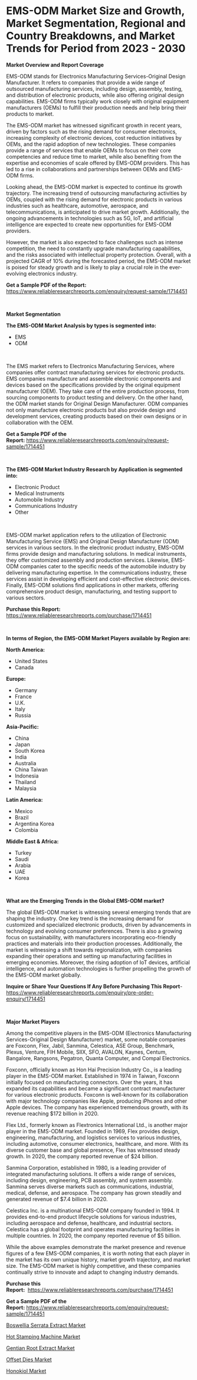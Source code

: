 <p><h1>EMS-ODM Market Size and Growth, Market Segmentation, Regional and Country Breakdowns, and Market Trends for Period from 2023 -  2030</h1></p><p><strong>Market Overview and Report Coverage</strong></p>
<p><p>EMS-ODM stands for Electronics Manufacturing Services-Original Design Manufacturer. It refers to companies that provide a wide range of outsourced manufacturing services, including design, assembly, testing, and distribution of electronic products, while also offering original design capabilities. EMS-ODM firms typically work closely with original equipment manufacturers (OEMs) to fulfill their production needs and help bring their products to market.</p><p>The EMS-ODM market has witnessed significant growth in recent years, driven by factors such as the rising demand for consumer electronics, increasing complexity of electronic devices, cost reduction initiatives by OEMs, and the rapid adoption of new technologies. These companies provide a range of services that enable OEMs to focus on their core competencies and reduce time to market, while also benefiting from the expertise and economies of scale offered by EMS-ODM providers. This has led to a rise in collaborations and partnerships between OEMs and EMS-ODM firms.</p><p>Looking ahead, the EMS-ODM market is expected to continue its growth trajectory. The increasing trend of outsourcing manufacturing activities by OEMs, coupled with the rising demand for electronic products in various industries such as healthcare, automotive, aerospace, and telecommunications, is anticipated to drive market growth. Additionally, the ongoing advancements in technologies such as 5G, IoT, and artificial intelligence are expected to create new opportunities for EMS-ODM providers.</p><p>However, the market is also expected to face challenges such as intense competition, the need to constantly upgrade manufacturing capabilities, and the risks associated with intellectual property protection. Overall, with a projected CAGR of 10% during the forecasted period, the EMS-ODM market is poised for steady growth and is likely to play a crucial role in the ever-evolving electronics industry.</p></p>
<p><strong>Get a Sample PDF of the Report:</strong> <a href="https://www.reliableresearchreports.com/enquiry/request-sample/1714451">https://www.reliableresearchreports.com/enquiry/request-sample/1714451</a></p>
<p>&nbsp;</p>
<p><strong>Market Segmentation</strong></p>
<p><strong>The EMS-ODM Market Analysis by types is segmented into:</strong></p>
<p><ul><li>EMS</li><li>ODM</li></ul></p>
<p>&nbsp;</p>
<p><p>The EMS market refers to Electronics Manufacturing Services, where companies offer contract manufacturing services for electronic products. EMS companies manufacture and assemble electronic components and devices based on the specifications provided by the original equipment manufacturer (OEM). They take care of the entire production process, from sourcing components to product testing and delivery. On the other hand, the ODM market stands for Original Design Manufacturer. ODM companies not only manufacture electronic products but also provide design and development services, creating products based on their own designs or in collaboration with the OEM.</p></p>
<p><strong>Get a Sample PDF of the Report:</strong>&nbsp;<a href="https://www.reliableresearchreports.com/enquiry/request-sample/1714451">https://www.reliableresearchreports.com/enquiry/request-sample/1714451</a></p>
<p>&nbsp;</p>
<p><strong>The EMS-ODM Market Industry Research by Application is segmented into:</strong></p>
<p><ul><li>Electronic Product</li><li>Medical Instruments</li><li>Automobile Industry</li><li>Communications Industry</li><li>Other</li></ul></p>
<p>&nbsp;</p>
<p><p>EMS-ODM market application refers to the utilization of Electronic Manufacturing Service (EMS) and Original Design Manufacturer (ODM) services in various sectors. In the electronic product industry, EMS-ODM firms provide design and manufacturing solutions. In medical instruments, they offer customized assembly and production services. Likewise, EMS-ODM companies cater to the specific needs of the automobile industry by delivering manufacturing expertise. In the communications industry, these services assist in developing efficient and cost-effective electronic devices. Finally, EMS-ODM solutions find applications in other markets, offering comprehensive product design, manufacturing, and testing support to various sectors.</p></p>
<p><strong>Purchase this Report:</strong>&nbsp; <a href="https://www.reliableresearchreports.com/purchase/1714451">https://www.reliableresearchreports.com/purchase/1714451</a></p>
<p>&nbsp;</p>
<p><strong>In terms of Region, the EMS-ODM Market Players available by Region are:</strong></p>
<p>
    <p> <strong> North America: </strong>
        <ul>
            <li>United States</li>
            <li>Canada</li>
        </ul>
        </p> 
    <p> <strong> Europe: </strong>
        <ul>
            <li>Germany</li>
            <li>France</li>
            <li>U.K.</li>
            <li>Italy</li>
            <li>Russia</li>
        </ul>
        </p> 
    <p> <strong> Asia-Pacific: </strong>
        <ul>
            <li>China</li>
            <li>Japan</li>
            <li>South Korea</li>
            <li>India</li>
            <li>Australia</li>
            <li>China Taiwan</li>
            <li>Indonesia</li>
            <li>Thailand</li>
            <li>Malaysia</li>
        </ul>
        </p> 
    <p> <strong> Latin America: </strong>
        <ul>
            <li>Mexico</li>
            <li>Brazil</li>
            <li>Argentina Korea</li>
            <li>Colombia</li>
        </ul>
        </p> 
    <p> <strong> Middle East & Africa: </strong>
        <ul>
            <li>Turkey</li>
            <li>Saudi</li>
            <li>Arabia</li>
            <li>UAE</li>
            <li>Korea</li>
        </ul>
    </p>
    </p>
<p>&nbsp;</p>
<p><strong>What are the Emerging Trends in the Global EMS-ODM market?</strong></p>
<p><p>The global EMS-ODM market is witnessing several emerging trends that are shaping the industry. One key trend is the increasing demand for customized and specialized electronic products, driven by advancements in technology and evolving consumer preferences. There is also a growing focus on sustainability, with manufacturers incorporating eco-friendly practices and materials into their production processes. Additionally, the market is witnessing a shift towards regionalization, with companies expanding their operations and setting up manufacturing facilities in emerging economies. Moreover, the rising adoption of IoT devices, artificial intelligence, and automation technologies is further propelling the growth of the EMS-ODM market globally.</p></p>
<p><strong>Inquire or Share Your Questions If Any Before Purchasing This Report</strong>- <a href="https://www.reliableresearchreports.com/enquiry/pre-order-enquiry/1714451">https://www.reliableresearchreports.com/enquiry/pre-order-enquiry/1714451</a></p>
<p>&nbsp;</p>
<p><strong>Major Market Players</strong></p>
<p><p>Among the competitive players in the EMS-ODM (Electronics Manufacturing Services-Original Design Manufacturer) market, some notable companies are Foxconn, Flex, Jabil, Sanmina, Celestica, ASE Group, Benchmark, Plexus, Venture, FIH Mobile, SIIX, SFO, AVALON, Kaynes, Centum, Bangalore, Rangsons, Pegatron, Quanta Computer, and Compal Electronics. </p><p>Foxconn, officially known as Hon Hai Precision Industry Co., is a leading player in the EMS-ODM market. Established in 1974 in Taiwan, Foxconn initially focused on manufacturing connectors. Over the years, it has expanded its capabilities and became a significant contract manufacturer for various electronic products. Foxconn is well-known for its collaboration with major technology companies like Apple, producing iPhones and other Apple devices. The company has experienced tremendous growth, with its revenue reaching $172 billion in 2020.</p><p>Flex Ltd., formerly known as Flextronics International Ltd., is another major player in the EMS-ODM market. Founded in 1969, Flex provides design, engineering, manufacturing, and logistics services to various industries, including automotive, consumer electronics, healthcare, and more. With its diverse customer base and global presence, Flex has witnessed steady growth. In 2020, the company reported revenue of $24 billion.</p><p>Sanmina Corporation, established in 1980, is a leading provider of integrated manufacturing solutions. It offers a wide range of services, including design, engineering, PCB assembly, and system assembly. Sanmina serves diverse markets such as communications, industrial, medical, defense, and aerospace. The company has grown steadily and generated revenue of $7.4 billion in 2020.</p><p>Celestica Inc. is a multinational EMS-ODM company founded in 1994. It provides end-to-end product lifecycle solutions for various industries, including aerospace and defense, healthcare, and industrial sectors. Celestica has a global footprint and operates manufacturing facilities in multiple countries. In 2020, the company reported revenue of $5 billion.</p><p>While the above examples demonstrate the market presence and revenue figures of a few EMS-ODM companies, it is worth noting that each player in the market has its own unique history, market growth trajectory, and market size. The EMS-ODM market is highly competitive, and these companies continually strive to innovate and adapt to changing industry demands.</p></p>
<p><strong>Purchase this Report:</strong>&nbsp;&nbsp;<a href="https://www.reliableresearchreports.com/purchase/1714451">https://www.reliableresearchreports.com/purchase/1714451</a></p>
<p></p>
<p><strong>Get a Sample PDF of the Report:</strong>&nbsp;<a href="https://www.reliableresearchreports.com/enquiry/request-sample/1714451">https://www.reliableresearchreports.com/enquiry/request-sample/1714451</a></p>
<p><p><a href="https://www.linkedin.com/pulse/boswellia-serrata-extract-market-insights-players-forecast-iolkf/">Boswellia Serrata Extract Market</a></p><p><a href="https://medium.com/@mahimohanrp23/hot-stamping-machine-market-size-cagr-trends-2024-2030-3849ed76bdd6">Hot Stamping Machine Market</a></p><p><a href="https://www.linkedin.com/pulse/gentian-root-extract-market-size-share-global-analysis-report-bz5ce/">Gentian Root Extract Market</a></p><p><a href="https://medium.com/@adityalohrp23/offset-dies-market-trends-and-market-analysis-forecasted-for-period-2023-2030-cbfb9b9d1edb">Offset Dies Market</a></p><p><a href="https://www.linkedin.com/pulse/honokiol-market-research-report-provides-thorough-industry-overview-cgubf/">Honokiol Market</a></p></p>